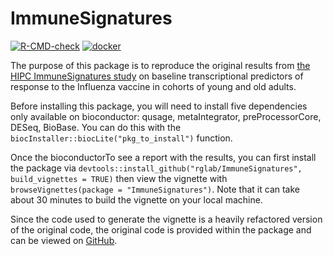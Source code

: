 # ImmuneSignatures

[![R-CMD-check](https://github.com/RGLab/ImmuneSignatures/workflows/R-CMD-check/badge.svg)](https://github.com/RGLab/ImmuneSignatures/actions)
[![docker](https://github.com/RGLab/ImmuneSignatures/actions/workflows/docker-build.yaml/badge.svg)](https://hub.docker.com/r/rglab/immunesignatures)


The purpose of this package is to reproduce the original results from [the HIPC ImmuneSignatures study](http://immunology.sciencemag.org/content/2/14/eaal4656) on baseline transcriptional predictors of response to the Influenza vaccine in cohorts of young and old adults.  

Before installing this package, you will need to install five dependencies only available on bioconductor: qusage, metaIntegrator, preProcessorCore, DESeq, BioBase. You can do this with the `biocInstaller::biocLite("pkg_to_install")` function.

Once the bioconductorTo see a report with the results, you can first install the package via `devtools::install_github("rglab/ImmuneSignatures", build_vignettes = TRUE)` then view the vignette with `browseVignettes(package = "ImmuneSignatures")`.  Note that it can take about 30 minutes to build the vignette on your local machine.

Since the code used to generate the vignette is a heavily refactored version of the original code, the original code is provided within the package and can be viewed on [GitHub](https://github.com/rglab/ImmuneSignatures/tree/main/inst/OrigCode). 
